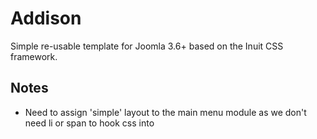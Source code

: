 # Addison

Simple re-usable template for Joomla 3.6+ based on the Inuit CSS framework.

## Notes

- Need to assign 'simple' layout to the main menu module as we don't need li or span to hook css into
